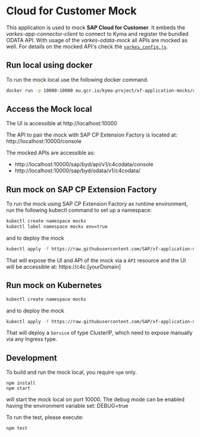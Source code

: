 
# Cloud for Customer Mock

This application is used to mock **SAP Cloud for Customer**. It embeds the *varkes-app-connector-client* to connect to Kyma and register the bundled ODATA API. With usage of the *varkes-odata-mock* all APIs are mocked as well. For details on the mocked API's check the [`varkes_config.js`](varkes_config.js).

## Run local using docker
To run the mock local use the following docker command.

```bash
docker run -p 10000:10000 eu.gcr.io/kyma-project/xf-application-mocks/c4c-mock:latest
```

## Access the Mock local
The UI is accessible at http://localhost:10000

The API to pair the mock with SAP CP Extension Factory is located at: http://localhost:10000/console

The mocked APIs are accessible as:
- http://localhost:10000/sap/byd/api/v1/c4codata/console
- http://localhost:10000/sap/byd/odata/v1/c4codata/

## Run mock on SAP CP Extension Factory

To run the mock using SAP CP Extension Factory as runtime environment, run the following kubectl command to set up a namespace:

```bash
kubectl create namespace mocks
kubectl label namespace mocks env=true
```

and to deploy the mock
```bash
kubectl apply -f https://raw.githubusercontent.com/SAP/xf-application-mocks/master/c4c-mock/deployment/xf.yaml -n mocks
```

That will expose the UI and API of the mock via a `ÀPI` resource and the UI will be accessible at: https://c4c.[yourDomain]

## Run mock on Kubernetes
```bash
kubectl create namespace mocks
```

and to deploy the mock
```bash
kubectl apply -f https://raw.githubusercontent.com/SAP/xf-application-mocks/master/c4c-mock/deployment/k8s.yaml -n mocks
```

That will deploy a `Service` of type ClusterIP, which need to expose manually via any Ingress type.

## Development

To build and run the mock local, you require `npm` only.

```
npm install
npm start
```
will start the mock local on port 10000.
The debug mode can be enabled having the environment variable set: DEBUG=true

To run the test, please execute:
```
npm test
```